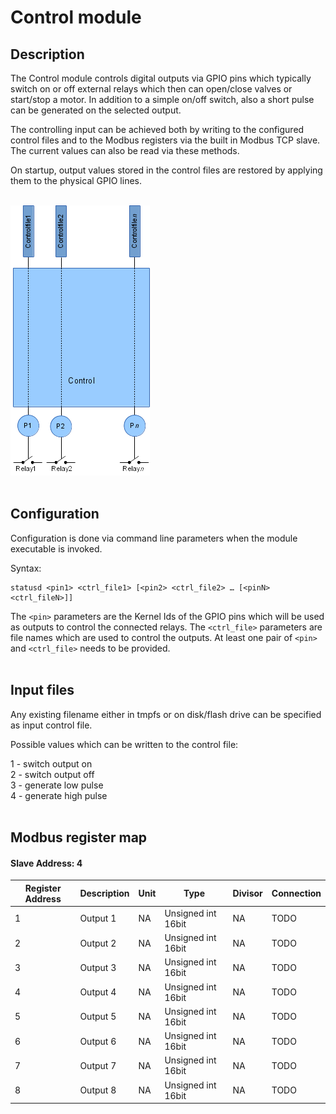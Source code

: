 # Control module

## Description

The Control module controls digital outputs via GPIO pins which typically switch on or off external relays which then can open/close valves or start/stop a motor. In addition to a simple on/off switch, also a short pulse can be generated on the selected output.  

The controlling input can be achieved both by writing to the configured control files and to the Modbus registers via the built in Modbus TCP slave. The current values can also be read via these methods.  

On startup, output values stored in the control files are restored by applying them to the physical GPIO lines.  
&nbsp;

![Control module](pictures/module-control.png)  
&nbsp;

## Configuration

Configuration is done via command line parameters when the module executable is invoked.  

Syntax:  

    statusd <pin1> <ctrl_file1> [<pin2> <ctrl_file2> … [<pinN> <ctrl_fileN>]]

The `<pin>` parameters are the Kernel Ids of the GPIO pins which will be used as outputs to control the connected relays. The `<ctrl_file>` parameters are file names which are used to control the outputs. At least one pair of `<pin>` and `<ctrl_file>` needs to be provided.  
&nbsp;


## Input files

Any existing filename either in tmpfs or on disk/flash drive can be specified as input control file.  

Possible values which can be written to the control file:  

1 - switch output on  
2 - switch output off  
3 - generate low pulse  
4 - generate high pulse  
&nbsp;


## Modbus register map

#### Slave Address: 4

Register Address | Description | Unit | Type           | Divisor | Connection
-----------------|-------------|------|----------------|---------|-----------
1                |Output 1     |NA|Unsigned int 16bit|NA|TODO
2                |Output 2     |NA|Unsigned int 16bit|NA|TODO
3                |Output 3     |NA|Unsigned int 16bit|NA|TODO
4                |Output 4     |NA|Unsigned int 16bit|NA|TODO
5                |Output 5     |NA|Unsigned int 16bit|NA|TODO
6                |Output 6     |NA|Unsigned int 16bit|NA|TODO
7                |Output 7     |NA|Unsigned int 16bit|NA|TODO
8                |Output 8     |NA|Unsigned int 16bit|NA|TODO
